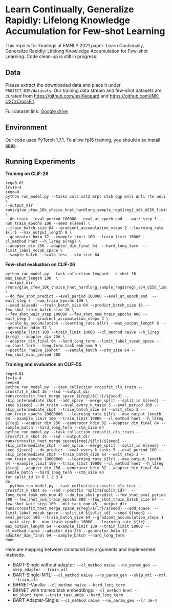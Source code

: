 # Learn Continually, Generalize Rapidly: Lifelong Knowledge Accumulation for Few-shot Learning

This repo is for Findings at EMNLP 2021 paper: Learn Continually, Generalize Rapidly: Lifelong Knowledge Accumulation for Few-shot Learning. Code clean-up is still in progress.

## Data
Please extract the downloaded data and place it under `PROJECT_DIR/datasets`. Our training data stream and few-shot datasets are curated from
https://github.com/iesl/leopard and https://github.com/INK-USC/CrossFit.

Full dataset link:
[Google drive](https://drive.google.com/file/d/1KPyhkwNS2aK7ghCN4AxmHWsajdDggAoJ/view?usp=sharing)



## Environment
Our code uses PyTorch 1.7.1. To allow fp16 training, you should also install [apex](https://github.com/NVIDIA/apex).


## Running Experiments

**Training on CLIF-26**

```
reg=0.01
lr=1e-4
seed=0
python run_model.py --tasks cola sst2 mrpc stsb qqp mnli qnli rte wnli \
--output_dir runs/glue_cfew_10k_choice_hnet_hardlong_sample_reg${reg}_s64_d256_limit/${lr}/${seed} \
--do_train --eval_period 100000 --eval_at_epoch_end  --wait_step 3 --num_train_epochs 100 --seed ${seed} \
--train_batch_size 64 --gradient_accumulation_steps 2 --learning_rate ${lr} --max_output_length 8 \
--generator_hdim 32 --example_limit 100 --train_limit 10000 --cl_method hnet --h_l2reg ${reg} \
--adapter_dim 256 --adapter_dim_final 64  --hard_long_term  --limit_label_vocab_space \
--sample_batch --scale_loss --stm_size 64
```

**Few-shot evaluation on CLIF-26**

```
python run_model.py --task_collection leopard --k_shot 16 --max_input_length 100  \
--output_dir /runs/glue_cfew_10k_choice_hnet_hardlong_sample_reg${reg}_s64_d256_limit/${lr}/${seed} \
--do_few_shot_predict --eval_period 100000 --eval_at_epoch_end  --wait_step 3 --num_train_epochs 100 \
--seed ${seed} --train_batch_size 64 --predict_batch_size 16 --few_shot_train_batch_size 16 \
--few_shot_wait_step 100000 --few_shot_num_train_epochs 800 --wait_step 3 --gradient_accumulation_steps 4 \
--scale_by_accumulation --learning_rate ${lr} --max_output_length 8  --generator_hdim 32 \
--example_limit 100 --train_limit 10000 --cl_method naive --h_l2reg ${reg} --adapter_dim 256 \
--adapter_dim_final 64 --hard_long_term --limit_label_vocab_space --no_short_term --long_term_task_emb_num 9 \
--postfix "naive_16shot"  --sample_batch --stm_size 64 --few_shot_eval_period 200
```

**Training and evaluation on CLIF-55**

```
reg=0.01
lr=1e-4
seed=0
python run_model.py  --task_collection crossfit_cls_train --crossfit_k_shot 16 --ssd --output_dir runs/crossfit_hnet_merge_space_${reg}/${lr}/${seed} --skip_intermediate_ckpt --add_space --merge_split --split_id ${seed} --seed ${seed} --do_train --eval_every_k_tasks 5 --eval_period 100 --skip_intermediate_ckpt --train_batch_size 64 --wait_step 3 --num_train_epochs 10000000  --learning_rate ${lr} --max_output_length 64 --example_limit 100 --train_limit 10000 --cl_method hnet --h_l2reg ${reg} --adapter_dim 256 --generator_hdim 32 --adapter_dim_final 64 --sample_batch --hard_long_term --stm_size 64
python run_model.py --task_collection crossfit_cls_train --crossfit_k_shot 16 --ssd --output_dir runs/crossfit_hnet_merge_space${reg}/${lr}/${seed} --skip_intermediate_ckpt --add_space --merge_split --split_id ${seed} --seed ${seed} --do_predict --eval_every_k_tasks 5 --eval_period 100 --skip_intermediate_ckpt --train_batch_size 64 --wait_step 3 --num_train_epochs 10000000  --learning_rate ${lr} --max_output_length 64 --example_limit 100 --train_limit 10000 --cl_method hnet --h_l2reg ${reg} --adapter_dim 256 --generator_hdim 32 --adapter_dim_final 64 --sample_batch --hard_long_term --stm_size 64
for split_id in 0 1 2 3 4
do
  python run_model.py --task_collection crossfit_cls_test --crossfit_k_shot 16 --ssd --postfix "split${split_id}"  --long_term_task_emb_num 45 --do_few_shot_predict --few_shot_eval_period 200 --few_shot_num_train_epochs 800 --few_shot_train_batch_size 64 --few_shot_wait_step 100 --mtl_task_num 45 --output_dir runs/crossfit_hnet_merge_space_${reg}/${lr}/${seed} --add_space  --limit_label_vocab_space --split_id ${split_id} --seed ${seed} --eval_period 100 --train_batch_size 64 --gradient_accumulation_steps 1 --wait_step 6 --num_train_epochs 10000  --learning_rate ${lr} --max_output_length 64 --example_limit 100 --train_limit 10000 --cl_method naive --adapter_dim 256 --generator_hdim 32 --adapter_dim_final 64 --sample_batch --hard_long_term
done
```


Here are mapping between command line arguments and implemented methods.
- BART-Single without adapter: `--cl_method naive --no_param_gen --skip_adapter --train_all`
- BART-Single-MTL: `--cl_method naive --no_param_gen --skip_mtl --mtl --train_all`
- BiHNET-Vanilla: `--cl_method naive --hard_long_term`
- BiHNET with trained task embeddings: `--cl_method hnet --no_short_term --train_task_embs --hard_long_term`
- BART-Adapter-Single: `--cl_method naive --no_param_gen --lr 3e-4`


